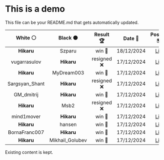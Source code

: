 # This is a demo

This file can be your README.md that gets automatically updated.

<!--START_SECTION:chessStats-->
<!-- Automatically generated with https://github.com/Balastrong/chess-stats-action -->

| White ⚪ | Black ⚫ | Result 🏆 | Date 📅 | Position 🗺️ |
|:---:|:---:|:---:|:---:|:---:|
| **Hikaru** | Szparu | win 🥇 | 18/12/2024 | <a href="http://www.ee.unb.ca/cgi-bin/tervo/fen.pl?select=8/8/p7/2p1k1p1/4Pp1p/1PP2P1P/P5P1/4K3 b - -">Link</a> |
| vugarrasulov | **Hikaru** | resigned ❌ | 17/12/2024 | <a href="http://www.ee.unb.ca/cgi-bin/tervo/fen.pl?select=8/p2pk2Q/4P1r1/5q2/1n6/1P6/P2p1PQ1/3K3R b - -">Link</a> |
| **Hikaru** | MyDream003 | win 🥇 | 17/12/2024 | <a href="http://www.ee.unb.ca/cgi-bin/tervo/fen.pl?select=6k1/7b/1R4pP/6P1/4pK2/8/8/8 b - -">Link</a> |
| Sargsyan_Shant | **Hikaru** | resigned ❌ | 17/12/2024 | <a href="http://www.ee.unb.ca/cgi-bin/tervo/fen.pl?select=2r5/2N1Pkb1/6pp/2B2p2/2n2P2/6P1/4R1KP/8 b - -">Link</a> |
| GM_dmitrij | **Hikaru** | win 🥇 | 17/12/2024 | <a href="http://www.ee.unb.ca/cgi-bin/tervo/fen.pl?select=5rk1/1p5p/1p4p1/4P3/4B1P1/4b2P/PP5B/6K1 w - -">Link</a> |
| **Hikaru** | Msb2 | resigned ❌ | 17/12/2024 | <a href="http://www.ee.unb.ca/cgi-bin/tervo/fen.pl?select=5k2/8/4Pp1p/2K2P1P/8/2n5/2Br4/8 w - -">Link</a> |
| mind1mover | **Hikaru** | win 🥇 | 17/12/2024 | <a href="http://www.ee.unb.ca/cgi-bin/tervo/fen.pl?select=3r2k1/1p3n1p/6p1/pR2b3/4p1P1/B3p2P/5P2/6K1 w - -">Link</a> |
| **Hikaru** | hansen | win 🥇 | 17/12/2024 | <a href="http://www.ee.unb.ca/cgi-bin/tervo/fen.pl?select=1r2q1k1/6pp/2pQ2p1/p2nN1P1/5b1P/1P1P1P2/2P5/1K2R2R b - -">Link</a> |
| BornaFranc007 | **Hikaru** | win 🥇 | 17/12/2024 | <a href="http://www.ee.unb.ca/cgi-bin/tervo/fen.pl?select=1r3rk1/2qbppb1/3p2p1/3P2Np/1ppNPPnP/1nP3B1/1PQ1B1P1/R3R2K w - -">Link</a> |
| **Hikaru** | Mikhail_Golubev | win 🥇 | 17/12/2024 | <a href="http://www.ee.unb.ca/cgi-bin/tervo/fen.pl?select=5r2/p2N1kbp/4pnp1/1p6/1p1P4/4PRP1/P6P/5RK1 b - -">Link</a> |

<!--END_SECTION:chessStats-->

Existing content is kept.
